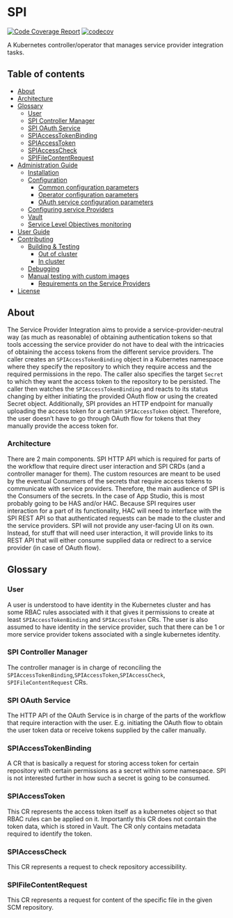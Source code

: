 # SPI
[![Code Coverage Report](https://github.com/redhat-appstudio/service-provider-integration-operator/actions/workflows/codecov.yaml/badge.svg)](https://github.com/redhat-appstudio/service-provider-integration-operator/actions/workflows/codecov.yaml)
[![codecov](https://codecov.io/gh/redhat-appstudio/service-provider-integration-operator/branch/main/graph/badge.svg?token=EH16HO2RHP)](https://codecov.io/gh/redhat-appstudio/service-provider-integration-operator)

A Kubernetes controller/operator that manages service provider integration tasks.


## Table of contents

- [About](#About)
- [Architecture](#architecture)
- [Glossary](#glossary)
    * [User](#user)
    * [SPI Controller Manager](#spi-controller-manager)
    * [SPI OAuth Service](#spi-oauth-service)
    * [SPIAccessTokenBinding](#spiaccesstokenbinding)
    * [SPIAccessToken](#spiaccesstoken)
    * [SPIAccessCheck](#spiaccesscheck)
    * [SPIFileContentRequest](#spifilecontentrequest)
- [Administration Guide](docs/ADMIN.md) 
  - [Installation](docs/ADMIN.md#installation)
  - [Configuration](docs/ADMIN.md#configuration)
      + [Common configuration parameters](docs/ADMIN.md#common-configuration-parameters)
      * [Operator configuration parameters](docs/ADMIN.md#operator-configuration-parameters)
      * [OAuth service configuration parameters](docs/ADMIN.md#oauth-service-configuration-parameters)
  - [Configuring service Providers](docs/ADMIN.md#configuring-service-providers)
  - [Vault](docs/ADMIN.md#vault)
  - [Service Level Objectives monitoring](docs/ADMIN.md#service-level-objectives-monitoring)
- [User Guide](docs/USER.md)
- [Contributing](docs/DEVELOP.md)
  - [Building & Testing](docs/DEVELOP.md#building--testing)
      * [Out of cluster](docs/DEVELOP.md#running-out-of-cluster)
      * [In cluster](docs/DEVELOP.md#running-in-cluster)
  - [Debugging](docs/DEVELOP.md#debugging)
  - [Manual testing with custom images](docs/DEVELOP.md#manual-testing-with-custom-images)
      * [Requirements on the Service Providers](docs/DEVELOP.md#requirements-on-the-service-providers)
- [License](LICENSE)

## About
The Service Provider Integration aims to provide a service-provider-neutral way (as much as reasonable) of obtaining authentication tokens so that tools accessing the service provider do not have to deal with the intricacies of obtaining the access tokens from the different service providers.
The caller creates an `SPIAccessTokenBinding` object in a Kubernetes namespace where they specify the repository to which they require access and the required permissions
in the repo. The caller also specifies the target `Secret` to which they want the access token to the repository to be persisted.
The caller then watches the `SPIAccessTokenBinding` and reacts to its status changing by either initiating the provided OAuth flow or using the created Secret object.
Additionally, SPI provides an HTTP endpoint for manually uploading the access token for a certain `SPIAccessToken` object. Therefore,
the user doesn’t have to go through OAuth flow for tokens that they manually provide the access token for.

### Architecture
There are 2 main components. SPI HTTP API which is required for parts of the workflow that require direct user interaction and SPI CRDs (and a controller manager for them).
The custom resources are meant to be used by the eventual Consumers of the secrets that require access tokens to communicate with service providers.
Therefore, the main audience of SPI is the Consumers of the secrets. In the case of App Studio, this is most probably going to be HAS and/or HAC.
Because SPI requires user interaction for a part of its functionality, HAC will need to interface with the SPI REST API so that authenticated requests can be made to
the cluster and the service providers.
SPI will not provide any user-facing UI on its own.
Instead, for stuff that will need user interaction, it will provide links to its REST API that will either consume supplied data or redirect to a service provider (in case of OAuth flow).

## Glossary

### User
A user is understood to have identity in the Kubernetes cluster and has some RBAC rules associated with it that gives it permissions to create at least `SPIAccessTokenBinding` and `SPIAccessToken` CRs.
The user is also assumed to have identity in the service provider, such that there can be 1 or more service provider tokens associated with a single kubernetes identity.

### SPI Controller Manager
The controller manager is in charge of reconciling the `SPIAccessTokenBinding`,`SPIAccessToken`,`SPIAccessCheck`, `SPIFileContentRequest` CRs.

### SPI OAuth Service
The HTTP API of the OAuth Service is in charge of the parts of the workflow that require interaction with the user.
E.g. initiating the OAuth flow to obtain the user token data or receive tokens supplied by the caller manually.

### SPIAccessTokenBinding
A CR that is basically a request for storing access token for certain repository with certain permissions as a secret within some namespace.
SPI is not interested further in how such a secret is going to be consumed.

### SPIAccessToken
This CR represents the access token itself as a kubernetes object so that RBAC rules can be applied on it.
Importantly this CR does not contain the token data, which is stored in Vault. The CR only contains metadata required to identify the token.

### SPIAccessCheck
This CR represents a request to check repository accessibility.

### SPIFileContentRequest
This CR represents a request for content of the specific file in the given SCM repository.
